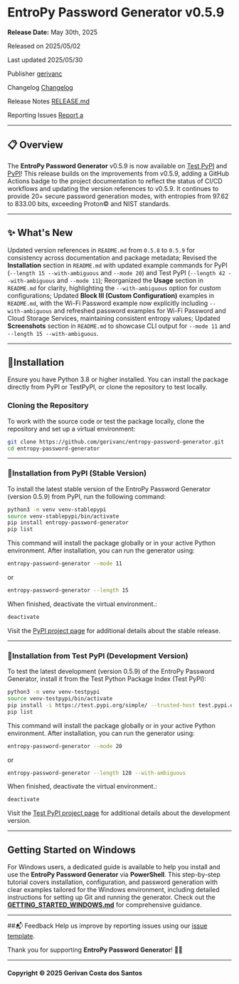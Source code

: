 # EntroPy Password Generator v0.5.9

**Release Date:** May 30th, 2025

Released on 	2025/05/02 	

Last updated 	2025/05/30 

Publisher 	[gerivanc](https://github.com/gerivanc/)

Changelog [Changelog](https://github.com/gerivanc/entropy-password-generator/blob/main/CHANGELOG.md)

Release Notes [RELEASE.md](https://github.com/gerivanc/entropy-password-generator/blob/main/RELEASE.md)

Reporting Issues	[Report a](https://github.com/gerivanc/entropy-password-generator/issues/new/choose)

---

## 📋 Overview
The **EntroPy Password Generator** v0.5.9 is now available on [Test PyPI](https://test.pypi.org/project/entropy-password-generator/) and [PyPI](https://pypi.org/project/entropy-password-generator/)! This release builds on the improvements from v0.5.9, adding a GitHub Actions badge to the project documentation to reflect the status of CI/CD workflows and updating the version references to v0.5.9. It continues to provide 20+ secure password generation modes, with entropies from 97.62 to 833.00 bits, exceeding Proton© and NIST standards.

---

## ✨ What's New
Updated version references in `README.md` from `0.5.8` to `0.5.9` for consistency across documentation and package metadata; Revised the **Installation** section in `README.md` with updated example commands for PyPI (`--length 15 --with-ambiguous` and `--mode 20`) and Test PyPI (`--length 42 --with-ambiguous` and `--mode 11`); Reorganized the **Usage** section in `README.md` for clarity, highlighting the `--with-ambiguous` option for custom configurations; Updated **Block III (Custom Configuration)** examples in `README.md`, with the Wi-Fi Password example now explicitly including `--with-ambiguous` and refreshed password examples for Wi-Fi Password and Cloud Storage Services, maintaining consistent entropy values; Updated **Screenshots** section in `README.md` to showcase CLI output for `--mode 11` and `--length 15 --with-ambiguous`.

---

## 🔧Installation
Ensure you have Python 3.8 or higher installed. You can install the package directly from PyPI or TestPyPI, or clone the repository to test locally.

### Cloning the Repository
To work with the source code or test the package locally, clone the repository and set up a virtual environment:

```bash
git clone https://github.com/gerivanc/entropy-password-generator.git
cd entropy-password-generator
```

---

### 🔧Installation from PyPI (Stable Version)
To install the latest stable version of the EntroPy Password Generator (version 0.5.9) from PyPI, run the following command:

```bash
python3 -m venv venv-stablepypi
source venv-stablepypi/bin/activate
pip install entropy-password-generator
pip list
```

This command will install the package globally or in your active Python environment. After installation, you can run the generator using:

```bash
entropy-password-generator --mode 11
```

or

```bash
entropy-password-generator --length 15
```

When finished, deactivate the virtual environment.:
   ```bash
   deactivate
   ```

Visit the [PyPI project page](https://pypi.org/project/entropy-password-generator/) for additional details about the stable release.

---

### 🔧Installation from Test PyPI (Development Version)
To test the latest development (version 0.5.9) of the EntroPy Password Generator, install it from the Test Python Package Index (Test PyPI):

```bash
python3 -m venv venv-testpypi
source venv-testpypi/bin/activate
pip install -i https://test.pypi.org/simple/ --trusted-host test.pypi.org entropy-password-generator
pip list
```

This command will install the package globally or in your active Python environment. After installation, you can run the generator using:

```bash
entropy-password-generator --mode 20
```

or

```bash
entropy-password-generator --length 128 --with-ambiguous
```

When finished, deactivate the virtual environment.:
   ```bash
   deactivate
   ```

Visit the [Test PyPI project page](https://test.pypi.org/project/entropy-password-generator/) for additional details about the development version.

---

## Getting Started on Windows
For Windows users, a dedicated guide is available to help you install and use the **EntroPy Password Generator** via **PowerShell**. This step-by-step tutorial covers installation, configuration, and password generation with clear examples tailored for the Windows environment, including detailed instructions for setting up Git and running the generator. Check out the [**GETTING_STARTED_WINDOWS.md**](https://github.com/gerivanc/entropy-password-generator/blob/main/GETTING_STARTED_WINDOWS.md) for comprehensive guidance.

---

##📬 Feedback
Help us improve by reporting issues using our [issue template](https://github.com/gerivanc/entropy-password-generator/blob/main/.github/ISSUE_TEMPLATE/issue_template.md).

Thank you for supporting **EntroPy Password Generator**! 🚀🔑

---

#### Copyright © 2025 Gerivan Costa dos Santos
